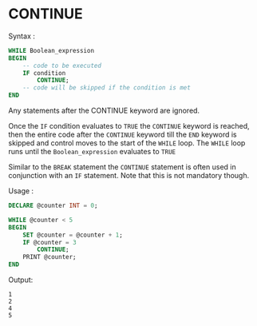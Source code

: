 # CONTINUE

Syntax :
```SQL
WHILE Boolean_expression
BEGIN
    -- code to be executed
    IF condition
        CONTINUE;
    -- code will be skipped if the condition is met
END
```

Any statements after the CONTINUE keyword are ignored.

Once the `IF` condition evaluates to `TRUE` the `CONTINUE` keyword is reached, then the entire code after the `CONTINUE` keyword till the `END` keyword is skipped and control moves to the start of the `WHILE` loop. The `WHILE` loop runs until the `Boolean_expression` evaluates to `TRUE`

Similar to the `BREAK` statement the `CONTINUE` statement is often used in conjunction with an `IF` statement. Note that this is not mandatory though.

Usage :
```SQL
DECLARE @counter INT = 0;

WHILE @counter < 5
BEGIN
    SET @counter = @counter + 1;
    IF @counter = 3
        CONTINUE;
    PRINT @counter;
END
```

Output:
```
1
2
4
5
```

